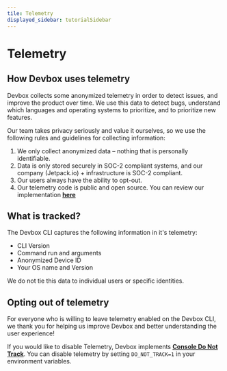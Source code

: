 ```yaml
---
tile: Telemetry
displayed_sidebar: tutorialSidebar
---
```


# Telemetry

## How Devbox uses telemetry

Devbox collects some anonymized telemetry in order to detect issues, and improve the product over time. We use this data to detect bugs, understand which languages and operating systems to prioritize, and to prioritize new features. 

Our team takes privacy seriously and value it ourselves, so we use the following rules and guidelines for collecting information:

1. We only collect anonymized data – nothing that is personally identifiable.
2. Data is only stored securely in SOC-2 compliant systems, and our company (Jetpack.io) + infrastructure is SOC-2 compliant.
3. Our users always have the ability to opt-out.
4. Our telemetry code is public and open source. You can review our implementation **[here](https://github.com/jetpack-io/devbox/blob/650e8feb1e76386594bcb2443b3fbc8c07943281/boxcli/midcobra/telemetry.go)**

## What is tracked?

The Devbox CLI captures the following information in it's telemetry:

* CLI Version
* Command run and arguments
* Anonymized Device ID
* Your OS name and Version

We do not tie this data to individual users or specific identities. 

## Opting out of telemetry

For everyone who is willing to leave telemetry enabled on the Devbox CLI, we thank you for helping us improve Devbox and better understanding the user experience!

If you would like to disable Telemetry, Devbox implements **[Console Do Not Track](https://consoledonottrack.com/)**. You can disable telemetry by setting `DO_NOT_TRACK=1` in your environment variables.